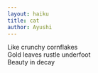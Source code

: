 ```yaml
---
layout: haiku
title: cat
author: Ayushi
---
```


Like crunchy cornflakes<br>
Gold leaves rustle underfoot<br>
Beauty in decay<br>
